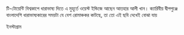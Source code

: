 টি-টোয়েন্টি বিশ্বকাপে ধারাভাষ্য দিতে এ মুহূর্তে ওয়েস্ট ইন্ডিজে আছেন আতহার আলী খান। ক্যারিবীয় দ্বীপপুঞ্জে বাংলাদেশি ধারাভাষ্যকারের সময়টা যে বেশ রোমাঞ্চকর কাটছে, তা তো এই ছবি দেখেই বোঝা যায়

ইনস্টাগ্রাম
